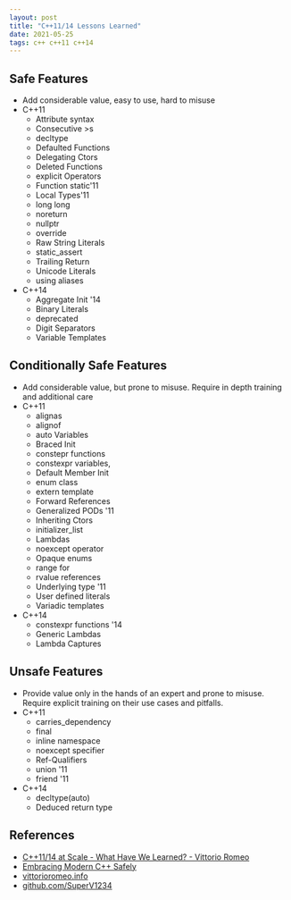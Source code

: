 ```yaml
---
layout: post
title: "C++11/14 Lessons Learned"
date: 2021-05-25
tags: c++ c++11 c++14
---
```


## Safe Features
* Add considerable value, easy to use, hard to misuse
* C++11
  * Attribute syntax
  * Consecutive >s
  * decltype
  * Defaulted Functions
  * Delegating Ctors
  * Deleted Functions
  * explicit Operators
  * Function static'11
  * Local Types'11
  * long long
  * noreturn
  * nullptr
  * override
  * Raw String Literals
  * static_assert
  * Trailing Return
  * Unicode Literals
  * using aliases
* C++14
  * Aggregate Init '14
  * Binary Literals
  * deprecated
  * Digit Separators
  * Variable Templates

## Conditionally Safe Features
* Add considerable value, but prone to misuse. Require in depth training and additional care
* C++11
  * alignas
  * alignof
  * auto Variables
  * Braced Init
  * constepr functions
  * constexpr variables,
  * Default Member Init
  * enum class
  * extern template
  * Forward References
  * Generalized PODs '11
  * Inheriting Ctors
  * initializer_list
  * Lambdas
  * noexcept operator
  * Opaque enums
  * range for
  * rvalue references
  * Underlying type '11
  * User defined literals
  * Variadic templates
* C++14
  * constexpr functions '14
  * Generic Lambdas
  * Lambda Captures

## Unsafe Features
* Provide value only in the hands of an expert and prone to misuse. Require explicit training on their use cases and pitfalls.
* C++11
  * carries_dependency
  * final
  * inline namespace
  * noexcept specifier
  * Ref-Qualifiers
  * union '11
  * friend '11
* C++14
  * decltype(auto)
  * Deduced return type

## References
* [C++11/14 at Scale - What Have We Learned? - Vittorio Romeo](https://www.youtube.com/watch?v=H8wzuvynV78)
* [Embracing Modern C++ Safely](https://www.amazon.com/Embracing-Modern-Safely-John-Lakos/dp/0137380356)
* [vittorioromeo.info](vittorioromeo.info)
* [github.com/SuperV1234](github.com/SuperV1234)
